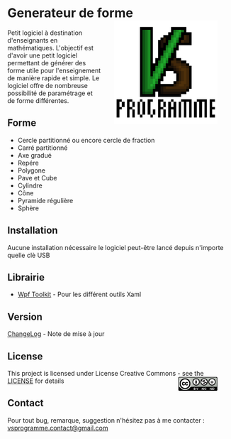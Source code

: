# Generateur de forme <a href="https://github.com/VincentSinel"><img align="right" src="https://raw.githubusercontent.com/VincentSinel/Image/master/Icone.png" width="233" style="margin:0px 30px" alt="VS Programme"></a>

Petit logiciel à destination d'enseignants en mathématiques. L'objectif est d'avoir une petit logiciel permettant de générer des forme utile pour l'enseignement de manière rapide et simple. Le logiciel offre de nombreuse possibilité de paramétrage et de forme différentes.

## Forme

 - Cercle partitionné ou encore cercle de fraction
 - Carré partitionné
 - Axe gradué
 - Repére
 - Polygone
 - Pave et Cube
 - Cylindre
 - Cône
 - Pyramide régulière
 - Sphère

## Installation

Aucune installation nécessaire le logiciel peut-être lancé depuis n'importe quelle clè USB

## Librairie

* [Wpf Toolkit](https://github.com/xceedsoftware/wpftoolkit) - Pour les différent outils Xaml

## Version

[ChangeLog](Note%20Mise%20A%20Jour.txt) - Note de mise à jour

## License

This project is licensed under License Creative Commons - see the [LICENSE](https://creativecommons.org/licenses/by-nc-nd/4.0/) for details<a href="https://creativecommons.org/licenses/by-nc-nd/4.0/"><img align="right" src="https://raw.githubusercontent.com/VincentSinel/Image/master/License%20Creative%20Commons.png" width="88" style="margin:0px 30px" alt="VS Programme"></a>

## Contact

Pour tout bug, remarque, suggestion n'hésitez pas à me contacter :
vsprogramme.contact@gmail.com

